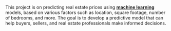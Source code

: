 This project is on predicting real estate prices using <b><u>machine learning</u></b> models,  based on various factors such as location, square footage, number of bedrooms, and more. The goal is to develop a predictive model that can help buyers, sellers, and real estate professionals make informed decisions.